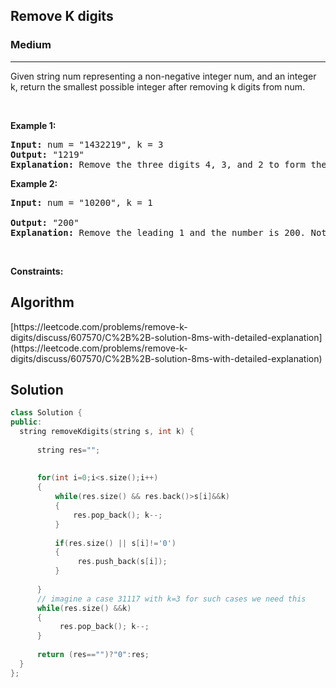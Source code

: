 <h2>Remove K digits</h2>
<h3>Medium</h3><hr>
<div><p> Given string num representing a non-negative integer num, and an integer k, return the smallest possible integer after removing k digits from num.
</p>




<p>&nbsp;</p>
<p><strong>Example 1:</strong></p> 

      
 
<pre><strong>Input:</strong> num = "1432219", k = 3
<strong>Output:</strong> "1219"
<strong>Explanation:</strong> Remove the three digits 4, 3, and 2 to form the new number 1219 which is the smallest.
</pre>

<p><strong>Example 2:</strong></p>

<pre><strong>Input:</strong> num = "10200", k = 1
     
<strong>Output:</strong> "200"
<strong>Explanation:</strong> Remove the leading 1 and the number is 200. Note that the output must not contain leading zeroes.
</pre>

<p>&nbsp;</p>
<p><strong>Constraints:</strong></p>


  <h2> Algorithm </h2>
   [https://leetcode.com/problems/remove-k-digits/discuss/607570/C%2B%2B-solution-8ms-with-detailed-explanation](https://leetcode.com/problems/remove-k-digits/discuss/607570/C%2B%2B-solution-8ms-with-detailed-explanation)
 
  <h2> Solution </h2>
  
  ``` c++ 
class Solution {
public:
    string removeKdigits(string s, int k) {
       
        string res="";
        
        
        for(int i=0;i<s.size();i++)
        {
            while(res.size() && res.back()>s[i]&&k)
            {
                res.pop_back(); k--;
            }
            
            if(res.size() || s[i]!='0')
            {
                 res.push_back(s[i]);
            }
               
        }
        // imagine a case 31117 with k=3 for such cases we need this 
        while(res.size() &&k)
        {
             res.pop_back(); k--;
        }
        
        return (res=="")?"0":res;
    }
};
  ```
</div>
